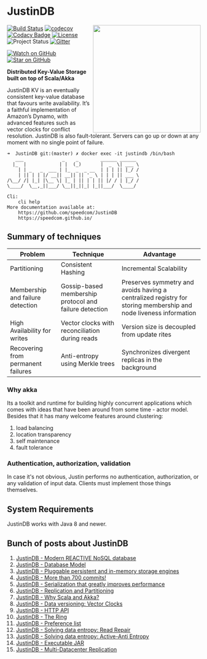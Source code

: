 # JustinDB

<img src="https://github.com/justin-db/JustinDB/blob/master/logo.png" align="right" width="280" />

[![Build Status](https://travis-ci.org/justin-db/JustinDB.svg?branch=master)](https://travis-ci.org/justin-db/JustinDB)
[![codecov](https://codecov.io/gh/justin-db/JustinDB/branch/master/graph/badge.svg)](https://codecov.io/gh/justin-db/JustinDB)
[![Codacy Badge](https://api.codacy.com/project/badge/grade/f5f10352c6e74aa99d0f996cf0a77124)](https://www.codacy.com/app/mateusz-maciaszekhpc/JustinDB)
[![License](http://img.shields.io/:license-Apache%202-red.svg)](http://www.apache.org/licenses/LICENSE-2.0.txt)
![Project Status](https://img.shields.io/badge/status-beta-yellow.svg)
[![Gitter](https://img.shields.io/badge/gitter-join%20chat-brightgreen.svg)](https://gitter.im/justin-db/Lobby)

[![Watch on GitHub](https://img.shields.io/github/watchers/justin-db/JustinDB.svg?style=social)](https://github.com/justin-db/JustinDB/watchers)
[![Star on GitHub](https://img.shields.io/github/stars/justin-db/JustinDB.svg?style=social)](https://github.com/justin-db/JustinDB/stargazers)

**Distributed Key-Value Storage built on top of Scala/Akka**

JustinDB KV is an eventually consistent key-value database that favours write availability.
It’s a faithful implementation of Amazon’s Dynamo, with advanced features such as vector clocks for conflict resolution.
JustinDB is also fault-tolerant. Servers can go up or down at any moment with no single point of failure.

```
➜  JustinDB git:(master) ✗ docker exec -it justindb /bin/bash
   ___              _    _        ______ ______
  |_  |            | |  (_)       |  _  \| ___ \
    | | _   _  ___ | |_  _  _ __  | | | || |_/ /
    | || | | |/ __|| __|| || '_ \ | | | || ___ \
/\__/ /| |_| |\__ \| |_ | || | | || |/ / | |_/ /
\____/  \__,_||___/ \__||_||_| |_||___/  \____/

Cli:
    cli help
More documentation available at:
    https://github.com/speedcom/JustinDB
    https://speedcom.github.io/
```

## Summary of techniques

| Problem | Technique  | Advantage  |
|---------|------------|------------|
|Partitioning                      |Consistent Hashing                                    |Incremental Scalability|
|Membership and failure detection  |Gossip-based membership protocol and failure detection|Preserves symmetry and avoids having a centralized registry for storing membership and node liveness information|
|High Availability for writes      |Vector clocks with reconciliation during reads        |Version size is decoupled from update rites|
|Recovering from permanent failures|Anti-entropy using Merkle trees                       |Synchronizes divergent replicas in the background|

### Why akka
Its a toolkit and runtime for building highly concurrent applications which comes
with ideas that have been around from some time - actor model.
Besides that it has many welcome features around clustering:

1. load balancing
2. location transparency
3. self maintenance
4. fault tolerance

### Authentication, authorization, validation

In case it's not obvious, Justin performs no authentication, authorization, or any validation of input data. Clients must implement those things themselves.

## System Requirements
JustinDB works with Java 8 and newer.

## Bunch of posts about JustinDB
1. [JustinDB - Modern REACTIVE NoSQL database](http://speedcom.github.io/dsp2017/2017/03/14/justindb-modern-reactive-nosql-database.html)
2. [JustinDB - Database Model](http://speedcom.github.io/dsp2017/2017/03/17/justindb-database-model.html)
3. [JustinDB - Pluggable persistent and in-memory storage engines](http://speedcom.github.io/dsp2017/2017/03/24/justindb-support-for-pluggable-persistent-and-in-memory-storage-engines.html)
4. [JustinDB - More than 700 commits!](http://speedcom.github.io/dsp2017/2017/04/03/justindb-more-than-seven-hundred-commits.html)
5. [JustinDB - Serialization that greatly improves performance](http://speedcom.github.io/dsp2017/2017/04/08/justindb-serilization-that-greatly-improves-performance.html)
6. [JustinDB - Replication and Partitioning](http://speedcom.github.io/dsp2017/2017/04/13/justindb-replication-and-partitioning.html)
7. [JustinDB - Why Scala and Akka?](http://speedcom.github.io/dsp2017/2017/04/15/justindb-why-scala-and-akka.html)
8. [JustinDB - Data versioning: Vector Clocks](http://speedcom.github.io/dsp2017/2017/04/21/justindb-data-versioning.html)
9. [JustinDB - HTTP API](http://speedcom.github.io/dsp2017/2017/04/30/justindb-http-api.html)
10. [JustinDB - The Ring](http://speedcom.github.io/dsp2017/2017/05/06/justindb-ring.html)
11. [JustinDB - Preference list](http://speedcom.github.io/dsp2017/2017/05/07/justindb-preference-list.html)
12. [JustinDB - Solving data entropy: Read Repair](http://speedcom.github.io/dsp2017/2017/05/13/justindb-read-repair.html)
13. [JustinDB - Solving data entropy: Active-Anti Entropy](http://speedcom.github.io/dsp2017/2017/05/14/justindb-active-anti-entropy.html)
14. [JustinDB - Executable JAR](http://speedcom.github.io/dsp2017/2017/05/20/justindb-executable-jar.html)
15. [JustinDB - Multi-Datacenter Replication](http://speedcom.github.io/2017/07/09/justindb-multi-datacenter-replication.html)
